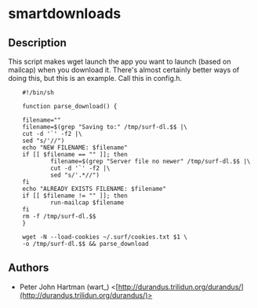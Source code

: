 smartdownloads
==============

Description
-----------

This script makes wget launch the app you want to launch (based on mailcap) when you download it.
There's almost certainly better ways of doing this, but this is an example.  Call this in config.h.

        #!/bin/sh

        function parse_download() {

        filename=""
        filename=$(grep "Saving to:" /tmp/surf-dl.$$ |\
        cut -d '`' -f2 |\
        sed "s/'//")
        echo "NEW FILENAME: $filename"
        if [[ $filename == "" ]]; then
                filename=$(grep "Server file no newer" /tmp/surf-dl.$$ |\
                cut -d '`' -f2 |\
                sed "s/'.*//")
        fi
        echo "ALREADY EXISTS FILENAME: $filename"
        if [[ $filename != "" ]]; then
                run-mailcap $filename
        fi
        rm -f /tmp/surf-dl.$$
        }

        wget -N --load-cookies ~/.surf/cookies.txt $1 \
        -o /tmp/surf-dl.$$ && parse_download

Authors
-------

* Peter John Hartman (wart_) <[http://durandus.trilidun.org/durandus/](http://durandus.trilidun.org/durandus/)>
